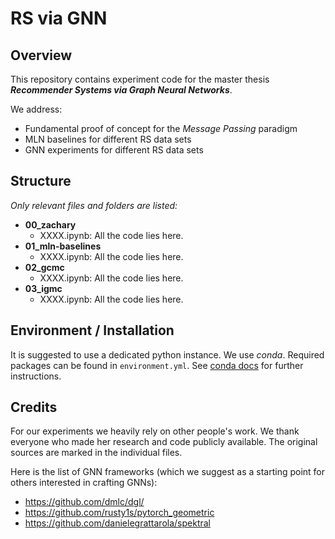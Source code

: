# RS via GNN

## Overview
This repository contains experiment code for the 
master thesis ***Recommender Systems via Graph Neural Networks***.

We address:
* Fundamental proof of concept for the _Message Passing_ paradigm
* MLN baselines for different RS data sets
* GNN experiments for different RS data sets

## Structure
_Only relevant files and folders are listed:_
* __00_zachary__
  * XXXX.ipynb: All the code lies here.
* __01_mln-baselines__
  * XXXX.ipynb: All the code lies here.
* __02_gcmc__
  * XXXX.ipynb: All the code lies here.
* __03_igmc__
  * XXXX.ipynb: All the code lies here.
    
## Environment / Installation

It is suggested to use a dedicated python instance.
We use _conda_. Required packages can be found in `environment.yml`.
See [conda docs](https://docs.conda.io/projects/conda/en/latest/user-guide/tasks/manage-environments.html#creating-an-environment-from-an-environment-yml-file) for further instructions.

## Credits
For our experiments we heavily rely on other people's work.
We thank everyone who made her research and code publicly available.
The original sources are marked in the individual files.

Here is the list of GNN frameworks (which we suggest as a starting point for others interested in crafting GNNs):
* https://github.com/dmlc/dgl/
* https://github.com/rusty1s/pytorch_geometric
* https://github.com/danielegrattarola/spektral